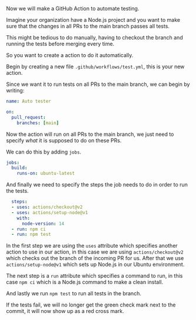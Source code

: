 Now we will make a GitHub Action to automate testing.

Imagine your organization have a Node.js project and you want to make sure that the changes in all PRs to the main branch passes all tests.

This might be tedious to do manually, having to checkout the branch and running the tests before merging every time.

So you want to create a action to do it automatically.

Begin by creating a new file `.github/workflows/test.yml`, this is your new action.

Since we want it to run tests on all PRs to the main branch, we can begin by writing:

```yaml
name: Auto tester

on:
  pull_request:
    branches: [main]
```

Now the action will run on all PRs to the main branch, we just need to specify *what* it is supposed to do on these PRs.

We can do this by adding `jobs`.

```yaml
jobs:
  build:
    runs-on: ubuntu-latest
```

And finally we need to specify the steps the job needs to do in order to run the tests.

```yaml
  steps:
  - uses: actions/checkout@v2
  - uses: actions/setup-node@v1
	with:
	  node-version: 14
  - run: npm ci
  - run: npm test
```

In the first step we are using the `uses` attribute which specifies another action to use in our action, in this case we are using `actions/checkout@v2` which checks out the branch of the incoming PR for us. After that we use `actions/setup-node@v1` which sets up Node.js in our Ubuntu environment.

The next step is a `run` attribute which specifies a command to run, in this case `npm ci` which is a Node.js command to make a clean install.

And lastly we run `npm test` to run all tests in the branch.

If the tests fail, we will no longer get the green check mark next to the commit, it will now show up as a red cross mark.
